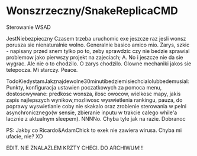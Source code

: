 # Wonszrzeczny/SnakeReplicaCMD

Sterowanie WSAD

JestNiebezpieczny
Czasem trzeba uruchomic exe jeszcze raz jesli wonsz porusza sie nienaturalnie wolno. 
Generalnie basico amico mio. Zarys, szkic - napisany przed snem tylko po to, zeby sprawdzic czy nie bedzie sprawial problemow jako pierwszy projekt na zajeciach;
A. No i jeszcze nie da sie wygrac. Ale nie o to chodzilo. O zarys chodzilo. Glowne mechaniki jakos sie telepocza. Mi starczy. Peace.

TodoKiedystamJakznajdewolne30minutibedziemisiechcialolubbedemusial:
Punkty, konfiguracja ustawien poczatkowych za pomoca menu, dostosowywane: predkosc wonsza, ilosc owocow, wielkosc mapy, jakis zapis najlepszych wynikow,mozliwosc wyswietlenia rankingu, pauza, do poprawy wyswietlanie coby nie skakalo oraz zrobienie sterowania w pelni asynchronicznego(w sensie, zbieranie inputu w trakcie calego while'a lacznie z aktualnym sleepem). NNNNo. Chyba tyle jak na razie. Dobranoc

PS: Jakby co Ricardo&AdamChick to exek nie zawiera wirusa. Chyba mi ufacie, nie? XD

EDIT. NIE ZNALAZLEM KRZTY CHECI. DO ARCHIWUM!!!
